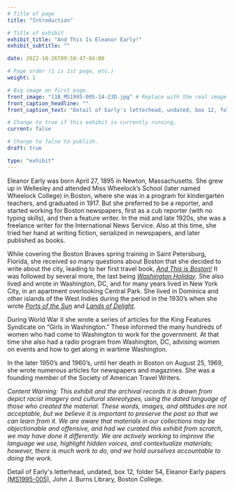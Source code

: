 ```yaml
---
# Title of page
title: "Introduction"

# Title of exhibit
exhibit_title: "And This Is Eleanor Early!"
exhibit_subtitle: ""

date: 2022-10-26T09:59:47-04:00

# Page order (1 is 1st page, etc.)
weight: 1 

# Big image on first page.
front_image: "11B_MS1995-005-14-23D.jpg" # Replace with the real image
front_caption_headline: ""
front_caption_text: "Detail of Early's letterhead, undated, box 12, folder 54, Eleanor Early papers [(MS1995-005)](https://bc-primo.hosted.exlibrisgroup.com/permalink/f/l6ucgu/ALMA-BC21311150800001021), John J. Burns Library, Boston College."

# Change to true if this exhibit is currently running.
current: false

# Change to false to publish.
draft: true

type: "exhibit"
---
```


Eleanor Early was born April 27, 1895 in Newton, Massachusetts. She grew up in Wellesley and attended Miss Wheelock’s School (later named Wheelock College) in Boston, where she was in a program for kindergarten teachers, and graduated in 1917. But she preferred to be a reporter, and started working for Boston newspapers, first as a cub reporter (with no typing skills), and then a feature writer. In the mid and late 1920s, she was a freelance writer for the International News Service. Also at this time, she tried her hand at writing fiction, serialized in newspapers, and later published as books. 

While covering the Boston Braves spring training in Saint Petersburg, Florida, she received  so many questions about Boston that she decided to write about the city, leading to her first travel book, *[And This is Boston!](https://bc-primo.hosted.exlibrisgroup.com/permalink/f/l6ucgu/ALMA-BC21380768140001021)* It was followed by several more, the last being *[Washington Holiday](https://bc-primo.hosted.exlibrisgroup.com/permalink/f/l6ucgu/ALMA-BC21355639240001021)*. She also lived and wrote in Washington, DC, and for many years lived in New York City, in an apartment overlooking Central Park. She lived in Dominica and other islands of the West Indies during the period in the 1930’s when she wrote *[Ports of the Sun](https://bc-primo.hosted.exlibrisgroup.com/permalink/f/l6ucgu/ALMA-BC21379305460001021)* and *[Lands of Delight](https://bc-primo.hosted.exlibrisgroup.com/permalink/f/l6ucgu/ALMA-BC21366415100001021)*.

During World War II she wrote a series of articles for the King Features Syndicate on “Girls in Washington.” These informed the many hundreds of women who had come to Washington to work for the government. At that time she also had a radio program from Washington, DC, advising women on events and how to get along in wartime Washington.

In the later 1950’s and 1960’s, until her death in Boston on August 25, 1969, she wrote numerous articles for newspapers and magazines. She was a founding member of the Society of American Travel Writers. 


*Content Warning: This exhibit and the archival records it is drawn from depict racist imagery and cultural stereotypes, using the dated language of those who created the material. These words, images, and attitudes are not acceptable, but we believe it is important to preserve the past so that we can learn from it. We are aware that materials in our collections may be objectionable and offensive, and had we curated this exhibit from scratch, we may have done it differently. We are actively working to improve the language we use, highlight hidden voices, and contextualize materials; however, there is much work to do, and we hold ourselves accountable to doing the work.* 

Detail of Early's letterhead, undated, box 12, folder 54, Eleanor Early papers [(MS1995-005)](https://bc-primo.hosted.exlibrisgroup.com/permalink/f/l6ucgu/ALMA-BC21311150800001021), John J. Burns Library, Boston College.
